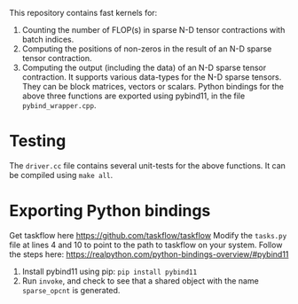 This repository contains fast kernels for:
1. Counting the number of FLOP(s) in sparse N-D tensor contractions with batch indices.
2. Computing the positions of non-zeros in the result of an N-D sparse tensor contraction.
3. Computing the output (including the data) of an N-D sparse tensor contraction.
It supports various data-types for the N-D sparse tensors. They can be block matrices, vectors or scalars.
Python bindings for the above three functions are exported using pybind11, in the file `pybind_wrapper.cpp`.

# Testing
The `driver.cc` file contains several unit-tests for the above functions.
It can be compiled using `make all`.

# Exporting Python bindings
Get taskflow here https://github.com/taskflow/taskflow
Modify the `tasks.py` file at lines 4 and 10 to point to the path to taskflow on your system.
Follow the steps here: https://realpython.com/python-bindings-overview/#pybind11
1. Install pybind11 using pip: `pip install pybind11`
2. Run `invoke`, and check to see that a shared object with the name `sparse_opcnt` is generated.

